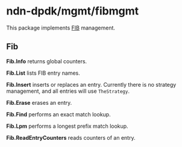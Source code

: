 # ndn-dpdk/mgmt/fibmgmt

This package implements [FIB](../../container/fib/) management.

## Fib

**Fib.Info** returns global counters.

**Fib.List** lists FIB entry names.

**Fib.Insert** inserts or replaces an entry.
Currently there is no strategy management, and all entries will use `TheStrategy`.

**Fib.Erase** erases an entry.

**Fib.Find** performs an exact match lookup.

**Fib.Lpm** performs a longest prefix match lookup.

**Fib.ReadEntryCounters** reads counters of an entry.
